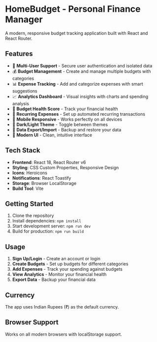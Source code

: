 # HomeBudget - Personal Finance Manager

A modern, responsive budget tracking application built with React and React Router.

## Features

- 🏦 **Multi-User Support** - Secure user authentication and isolated data
- 💰 **Budget Management** - Create and manage multiple budgets with categories
- 📊 **Expense Tracking** - Add and categorize expenses with smart suggestions
- 📈 **Analytics Dashboard** - Visual insights with charts and spending analysis
- 🎯 **Budget Health Score** - Track your financial health
- 🔄 **Recurring Expenses** - Set up automated recurring transactions
- 📱 **Mobile Responsive** - Works perfectly on all devices
- 🌙 **Dark/Light Theme** - Toggle between themes
- 💾 **Data Export/Import** - Backup and restore your data
- 🎨 **Modern UI** - Clean, intuitive interface

## Tech Stack

- **Frontend**: React 18, React Router v6
- **Styling**: CSS Custom Properties, Responsive Design
- **Icons**: Heroicons
- **Notifications**: React Toastify
- **Storage**: Browser LocalStorage
- **Build Tool**: Vite

## Getting Started

1. Clone the repository
2. Install dependencies: `npm install`
3. Start development server: `npm run dev`
4. Build for production: `npm run build`

## Usage

1. **Sign Up/Login** - Create an account or login
2. **Create Budgets** - Set up budgets for different categories
3. **Add Expenses** - Track your spending against budgets
4. **View Analytics** - Monitor your financial health
5. **Export Data** - Backup your financial data

## Currency

The app uses Indian Rupees (₹) as the default currency.

## Browser Support

Works on all modern browsers with localStorage support.